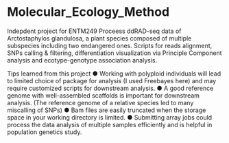 # Molecular_Ecology_Method
Indepdent project for ENTM249
Proceess ddRAD-seq data of Arctostaphylos glandulosa, a plant species composed of multiple subspecies including two endangered ones. Scripts for reads alignment, SNPs calling & filtering, differentiation visualization via Principle Component analysis and ecotype-genotype association analysis.

Tips learned from this project
● Working with polyploid individuals will lead to limited choice of package for analysis (I used Freebayes here) and may require customized scripts for downstream analysis.
● A good reference genome with well-assembled scaffolds is important for downstream analysis. (The reference genome of a relative species led to many miscalling of SNPs)
● Bam files are easily truncated when the storage space in your working directory is limited.
● Submitting array jobs could process the data analysis of multiple samples efficiently and is helpful in population genetics study.
